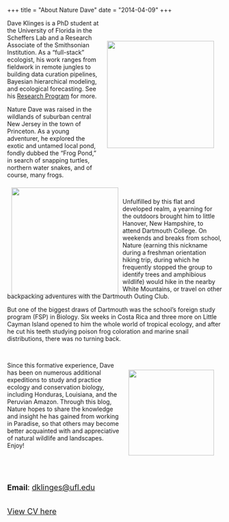 +++
title = "About Nature Dave"
date = "2014-04-09"
+++


<img align="right" src="/img/about/rainbow_boa.png" width = "250" style="margin:50px 20px">

Dave Klinges is a PhD student at the University of Florida in the Scheffers Lab and a Research Associate of the Smithsonian Institution. As a “full-stack” ecologist, his work ranges from fieldwork in remote jungles to building data curation pipelines, Bayesian hierarchical modeling, and ecological forecasting. See his [Research Program](/research/) for more.

Nature Dave was raised in the wildlands of suburban central New Jersey in the town of Princeton. As a young adventurer, he explored the exotic and untamed local pond, fondly dubbed the “Frog Pond,” in search of snapping turtles, northern water snakes, and of course, many frogs.

<br>

<img align="left" src="/img/about/nature_in_jungle.JPG"  style="margin:-10px 10px" width = "250">

Unfulfilled by this flat and developed realm, a yearning for the outdoors brought him to little Hanover, New Hampshire, to attend Dartmouth College. On weekends and breaks from school, Nature (earning this nickname during a freshman orientation hiking trip, during which he frequently stopped the group to identify trees and amphibious wildlife) would hike in the nearby White Mountains, or travel on other backpacking adventures with the Dartmouth Outing Club.

But one of the biggest draws of Dartmouth was the school’s foreign study program (FSP) in Biology. Six weeks in Costa Rica and three more on Little Cayman Island opened to him the whole world of tropical ecology, and after he cut his teeth studying poison frog coloration and marine snail distributions, there was no turning back.

<img align="right" src="/img/about/David_Deltamon.png" width = "200" style="margin:50px 20px">

<br>

Since this formative experience, Dave has been on numerous additional expeditions to study and practice ecology and conservation biology, including Honduras, Louisiana, and the Peruvian Amazon. Through this blog, Nature hopes to share the knowledge and insight he has gained from working in Paradise, so that others may become better acquainted with and appreciative of natural wildlife and landscapes. Enjoy!

<br>
<br>
<br>

<font size=4>**Email**: <A HREF="mailto:dklinges9@gmail.com">dklinges@ufl.edu</A>  

<br>
<a href="./Klinges-May_2019.pdf" target="_blank">View CV here</a> 
</font>

<br>
<br>





